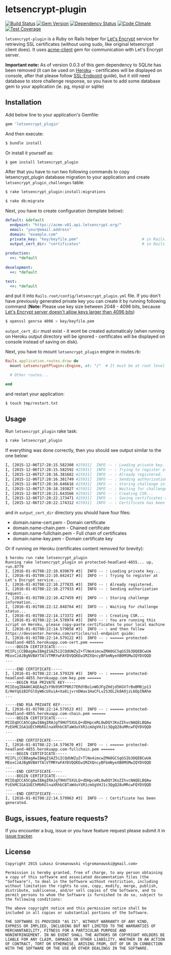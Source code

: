 # letsencrypt-plugin 
[![Build Status](https://travis-ci.org/lgromanowski/letsencrypt-plugin.svg?branch=master)](https://travis-ci.org/lgromanowski/letsencrypt-plugin) [![Gem Version](https://badge.fury.io/rb/letsencrypt_plugin.svg)](https://badge.fury.io/rb/letsencrypt_plugin) [![Dependency Status](https://gemnasium.com/lgromanowski/letsencrypt-plugin.svg)](https://gemnasium.com/lgromanowski/letsencrypt-plugin) [![Code Climate](https://codeclimate.com/github/lgromanowski/letsencrypt-plugin/badges/gpa.svg)](https://codeclimate.com/github/lgromanowski/letsencrypt-plugin) [![Test Coverage](https://codeclimate.com/github/lgromanowski/letsencrypt-plugin/badges/coverage.svg)](https://codeclimate.com/github/lgromanowski/letsencrypt-plugin/coverage)

`letsencrypt-plugin` is a Ruby on Rails helper for [Let's Encrypt](https://letsencrypt.org/) service for retrieving SSL certificates (without using sudo, like original letsencrypt client does). It uses [acme-client](https://github.com/unixcharles/acme-client) gem for communication with Let's Encrypt server.

**Important note:** As of version 0.0.3 of this gem dependency to SQLite has been removed (it can be used on [Heroku](https://www.heroku.com/) - certificates will be displayed on console, after that please follow [SSL-Endpoint](https://devcenter.heroku.com/articles/ssl-endpoint) guide), but it still need database to store challenge response, so you have to add some database gem to your application (ie. pg, mysql or sqlite)
 

## Installation

Add below line to your application's Gemfile:
```ruby
gem 'letsencrypt_plugin'
```
And then execute:
```bash
$ bundle install
```
Or install it yourself as:
```bash
$ gem install letsencrypt_plugin
```

After that you have to run two following commands to copy letsencrypt_plugin database migration to your application and create `letsencrypt_plugin_challenges` table: 
```bash
$ rake letsencrypt_plugin:install:migrations
```
```bash
$ rake db:migrate
```

Next, you have to create configuration (template below):
```yaml
default: &default
  endpoint: "https://acme-v01.api.letsencrypt.org/"
  email: "your@email.address"
  domain: "example.com"
  private_key: "key/keyfile.pem"                            # in Rails.root
  output_cert_dir: "certificates"                           # in Rails.root
  
production:
  <<: *default
  
development:
  <<: *default

test:
  <<: *default
```
and put it into `Rails.root/config/letsencrypt_plugin.yml` file. If you don't have previously generated private key you can create it by running following command (**Note:** Please use key size between 2048 - 4096 bits, because [Let's Encrypt server doesn't allow keys larger than 4096 bits](https://community.letsencrypt.org/t/private-key-size-4096-strange-error-message/8396/2))
```bash
$ openssl genrsa 4096 > key/keyfile.pem
```
`output_cert_dir` must exist - it wont be created automaticaly (when running on Heroku output directory will be ignored - certificates will be displayed on console instead of saving on disk).

Next, you have to mount `letsencrypt_plugin` engine in routes.rb:

```ruby
Rails.application.routes.draw do
  mount LetsencryptPlugin::Engine, at: "/"  # It must be at root level

  # Other routes...

end
```

and restart your application:
```bash
$ touch tmp/restart.txt
```

## Usage
Run `letsencrypt_plugin` rake task:
```bash
$ rake letsencrypt_plugin
```

If everything was done correctly, then you should see output similar to the one below:
```bash
I, [2015-12-06T17:28:15.582308 #25931]  INFO -- : Loading private key...
I, [2015-12-06T17:28:15.582592 #25931]  INFO -- : Trying to register at Let's Encrypt service...
I, [2015-12-06T17:28:16.381682 #25931]  INFO -- : Already registered.
I, [2015-12-06T17:28:16.381749 #25931]  INFO -- : Sending authorization request...
I, [2015-12-06T17:28:16.646616 #25931]  INFO -- : Storing challenge information...
I, [2015-12-06T17:28:18.193827 #25931]  INFO -- : Waiting for challenge status...
I, [2015-12-06T17:28:21.643566 #25931]  INFO -- : Creating CSR...
I, [2015-12-06T17:28:22.173471 #25931]  INFO -- : Saving certificates and key...
I, [2015-12-06T17:28:22.174312 #25931]  INFO -- : Certificate has been generated.
```
and in `output_cert_dir` directory you should have four files:
- domain.name-cert.pem - Domain certificate
- domain.name-chain.pem - Chained certificate
- domain.name-fullchain.pem - Full chain of certificates
- domain.name-key.pem - Domain certificate key

Or if running on Heroku (certificates content removed for brevity):

```
$ heroku run rake letsencrypt_plugin
Running rake letsencrypt_plugin on protected-headland-4855... up, run.8779
I, [2016-01-01T08:22:10.039679 #3]  INFO -- : Loading private key...
I, [2016-01-01T08:22:10.042417 #3]  INFO -- : Trying to register at Let's Encrypt service...
I, [2016-01-01T08:22:10.277835 #3]  INFO -- : Already registered.
I, [2016-01-01T08:22:10.277933 #3]  INFO -- : Sending authorization request...
I, [2016-01-01T08:22:10.427459 #3]  INFO -- : Storing challenge information...
I, [2016-01-01T08:22:12.848764 #3]  INFO -- : Waiting for challenge status...
I, [2016-01-01T08:22:14.173372 #3]  INFO -- : Creating CSR...
I, [2016-01-01T08:22:14.578974 #3]  INFO -- : You are running this script on Heroku, please copy-paste certificates to your local machine
I, [2016-01-01T08:22:14.579058 #3]  INFO -- : and then follow https://devcenter.heroku.com/articles/ssl-endpoint guide:
I, [2016-01-01T08:22:14.579122 #3]  INFO -- : ====== protected-headland-4855.herokuapp.com-cert.pem ======
-----BEGIN CERTIFICATE-----
MIIFLjCCBBagAwIBAgISAZ5iICQdUWZyZ+TlNo4imcwZMA0GCSqGSIb3DQEBCwUA
MEoxCzAJBgNVBAYTAlVTMRYwFAYDVQQKEw1MZXQncyBFbmNyeXB0MSMwIQYDVQQD
...

-----END CERTIFICATE-----
I, [2016-01-01T08:22:14.579329 #3]  INFO -- : ====== protected-headland-4855.herokuapp.com-key.pem ======
-----BEGIN RSA PRIVATE KEY-----
MIIEogIBAAKCAQEAqZsY9b9SM7PBRJ7ERdYBo1xWOJFgZHdjd5KGV7rBoBM8jp13
E/HmYqG1BIFGlOyW6cUXuiA+Xa8ijvrnDWax1HaCFLv2S3OL2k8AOjzL6OpINAhm
...

-----END RSA PRIVATE KEY-----
I, [2016-01-01T08:22:14.579523 #3]  INFO -- : ====== protected-headland-4855.herokuapp.com-chain.pem ======
-----BEGIN CERTIFICATE-----
MIIEqDCCA5CgAwIBAgIRAJgT9HUT5XULQ+dDHpceRL0wDQYJKoZIhvcNAQELBQAw
PzEkMCIGA1UEChMbRGlnaXRhbCBTaWduYXR1cmUgVHJ1c3QgQ28uMRcwFQYDVQQD
...

-----END CERTIFICATE-----
I, [2016-01-01T08:22:14.579670 #3]  INFO -- : ====== protected-headland-4855.herokuapp.com-fullchain.pem ======
-----BEGIN CERTIFICATE-----
MIIFLjCCBBagAwIBAgISAZ5iICQdUWZyZ+TlNo4imcwZMA0GCSqGSIb3DQEBCwUA
MEoxCzAJBgNVBAYTAlVTMRYwFAYDVQQKEw1MZXQncyBFbmNyeXB0MSMwIQYDVQQD
...
-----END CERTIFICATE-----
-----BEGIN CERTIFICATE-----
MIIEqDCCA5CgAwIBAgIRAJgT9HUT5XULQ+dDHpceRL0wDQYJKoZIhvcNAQELBQAw
PzEkMCIGA1UEChMbRGlnaXRhbCBTaWduYXR1cmUgVHJ1c3QgQ28uMRcwFQYDVQQD
...
-----END CERTIFICATE-----
I, [2016-01-01T08:22:14.579963 #3]  INFO -- : Certificate has been generated.
```

## Bugs, issues, feature requests?

If you encounter a bug, issue or you have feature request please submit it in [issue tracker](https://github.com/lgromanowski/letsencrypt-plugin/issues). 

## License

```
Copyright 2015 Lukasz Gromanowski <lgromanowski@gmail.com>

Permission is hereby granted, free of charge, to any person obtaining
a copy of this software and associated documentation files (the
"Software"), to deal in the Software without restriction, including
without limitation the rights to use, copy, modify, merge, publish,
distribute, sublicense, and/or sell copies of the Software, and to
permit persons to whom the Software is furnished to do so, subject to
the following conditions:

The above copyright notice and this permission notice shall be
included in all copies or substantial portions of the Software.

THE SOFTWARE IS PROVIDED "AS IS", WITHOUT WARRANTY OF ANY KIND,
EXPRESS OR IMPLIED, INCLUDING BUT NOT LIMITED TO THE WARRANTIES OF
MERCHANTABILITY, FITNESS FOR A PARTICULAR PURPOSE AND
NONINFRINGEMENT. IN NO EVENT SHALL THE AUTHORS OR COPYRIGHT HOLDERS BE
LIABLE FOR ANY CLAIM, DAMAGES OR OTHER LIABILITY, WHETHER IN AN ACTION
OF CONTRACT, TORT OR OTHERWISE, ARISING FROM, OUT OF OR IN CONNECTION
WITH THE SOFTWARE OR THE USE OR OTHER DEALINGS IN THE SOFTWARE.
```
